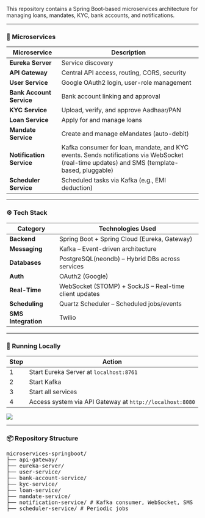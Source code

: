 This repository contains a Spring Boot-based microservices architecture for managing loans, mandates, KYC, bank accounts, and notifications.

---

<h3>🧩 Microservices</h3>
<table>
  <thead>
    <tr>
      <th>Microservice</th>
      <th>Description</th>
    </tr>
  </thead>
  <tbody>
    <tr><td><strong>Eureka Server</strong></td><td>Service discovery</td></tr>
    <tr><td><strong>API Gateway</strong></td><td>Central API access, routing, CORS, security</td></tr>
    <tr><td><strong>User Service</strong></td><td>Google OAuth2 login, user-role management</td></tr>
    <tr><td><strong>Bank Account Service</strong></td><td>Bank account linking and approval</td></tr>
    <tr><td><strong>KYC Service</strong></td><td>Upload, verify, and approve Aadhaar/PAN</td></tr>
    <tr><td><strong>Loan Service</strong></td><td>Apply for and manage loans</td></tr>
    <tr><td><strong>Mandate Service</strong></td><td>Create and manage eMandates (auto-debit)</td></tr>
    <tr><td><strong>Notification Service</strong></td><td>Kafka consumer for loan, mandate, and KYC events. Sends notifications via WebSocket (real-time updates) and SMS (template-based, pluggable)</td></tr>
    <tr><td><strong>Scheduler Service</strong></td><td>Scheduled tasks via Kafka (e.g., EMI deduction)</td></tr>
   
  </tbody>
</table>

---

<h3>⚙️ Tech Stack</h3>
<table>
  <thead>
    <tr>
      <th>Category</th>
      <th>Technologies Used</th>
    </tr>
  </thead>
  <tbody>
    <tr><td><strong>Backend</strong></td><td>Spring Boot + Spring Cloud (Eureka, Gateway)</td></tr>
    <tr><td><strong>Messaging</strong></td><td>Kafka – Event-driven architecture</td></tr>
    <tr><td><strong>Databases</strong></td><td>PostgreSQL(neondb) – Hybrid DBs across services</td></tr>
    <tr><td><strong>Auth</strong></td><td>OAuth2 (Google)</td></tr>
    <tr><td><strong>Real-Time</strong></td><td>WebSocket (STOMP) + SockJS – Real-time client updates</td></tr>
    <tr><td><strong>Scheduling</strong></td><td>Quartz Scheduler – Scheduled jobs/events</td></tr>
    <tr><td><strong>SMS Integration</strong></td><td>Twilio</td></tr>
  </tbody>
</table>

---


<h3>🧪 Running Locally</h3>
<table>
  <thead>
    <tr>
      <th>Step</th>
      <th>Action</th>
    </tr>
  </thead>
  <tbody>
    <tr><td>1</td><td>Start Eureka Server at <code>localhost:8761</code></td></tr>
    <tr><td>2</td><td>Start Kafka</td></tr>
    <tr><td>3</td><td>Start all services</td></tr>
    <tr><td>4</td><td>Access system via API Gateway at <code>http://localhost:8080</code></td></tr>
  </tbody>
</table>

<img src="https://autonance.s3.ap-south-1.amazonaws.com/eureka-server.png?X-Amz-Algorithm=AWS4-HMAC-SHA256&X-Amz-Content-Sha256=UNSIGNED-PAYLOAD&X-Amz-Credential=ASIAYWBJYCZP6YFV2MQD%2F20250507%2Fap-south-1%2Fs3%2Faws4_request&X-Amz-Date=20250507T191253Z&X-Amz-Expires=300&X-Amz-Security-Token=IQoJb3JpZ2luX2VjELv%2F%2F%2F%2F%2F%2F%2F%2F%2F%2FwEaCmFwLXNvdXRoLTEiSDBGAiEAurdNz8j3kAeNwbBpqWDLNvbs%2Bfc%2BNXXJg5kXFbFLVycCIQDvbzvA1E1oN2tnfz7kfub%2FLyzTECYjDmNNwHejgYumGCraAghkEAAaDDU5NzA4ODAxNTk2NyIMpdTJBgSVbYf9MVfOKrcCCJsrXr35icW6ZZGnCpWQwzxNwOWdvHzTyX641MsWDtgN%2BmJ0DaRX6JsU47IH7eJ5RUDBe3oC8k416kRcoX4yGAP8JTiroxlL7EICJbj%2FuupmcwTLh1%2B6YQlQ2TPoFzFB6MG2VRcQgPw9ikqbzGN0O7BA8wLs7TsC5WplKHAM6WsMJSdTJ0%2B6KMq47VPvBc2VJcSN7aPnPVfKc7oOzCmm9Ob4K954pbuAxov0Ef1ZuI8YVd0wXRNdqXfqMXW2gvdOQ73EYZ00i6w%2BCOUTKf5ADfLM1pvD%2B4zdxIiI0ORu5oog%2FsguSyLzF4Do0FWC2o3T0g7XaVErx0TjWrlngdQqDlkJWrzfk8ZWrOY5V1wd7TU%2FmURv%2FQrFg5wdPFTUFM4OavfeziqBBBMog6ylV83bboWTD9i1AxMw5eDuwAY6rAIG8VRX20xDOAAC7W%2FczuHPE7qjQiPk722vhroCm%2BaIN47Mz31H1CedI89ViMteQseudZx%2BrRQ6cSGU9FLQHg9KLkfDNwLmdDiW2Wcq6RZx1Ht2k10VxlpH6Y4UiJdd%2BOhqHNrn5nXJprYkl5DsuW8tmXNd8F5gaUZSv3VHiP6xSTXcirWSDLiqDU1c4e1r45DBhfs2axw9q%2FnoscUEHH9Quu4mvMejHAzO7R1Zsh4PpnA%2FmROzKEuj%2B9KO6q3c4FDwrXA3qdSSk2wCdHdLVeRXIE7esAcf3Oi7CY2UQocmQMNwPRAHlKmWyR7sptn3hmY4cMvTQ7otcTowQ0JfJybPEPYPr5RVxgQxDJVwENYEavVCTzgokNsWm3CoZV3jhcQ8n1pF4u23eLyy82w%3D&X-Amz-Signature=cee8f68126575d234216761d00ba1f7fd1f2b109a0b9b48ccc478d067eefdc6d&X-Amz-SignedHeaders=host&response-content-disposition=inline"/>





---


<h3>📦 Repository Structure</h3>
<pre>
microservices-springboot/
├── api-gateway/
├── eureka-server/
├── user-service/
├── bank-account-service/
├── kyc-service/
├── loan-service/
├── mandate-service/
├── notification-service/ # Kafka consumer, WebSocket, SMS
├── scheduler-service/ # Periodic jobs
</pre>


